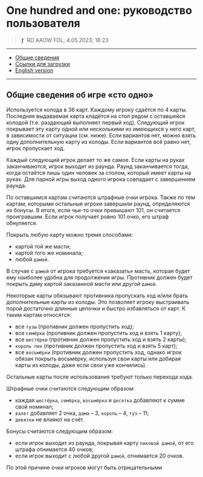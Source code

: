 # One hundred and one: руководство пользователя
> **ƒ** &nbsp;RD AAOW FDL; 4.05.2023; 18:23

---

- [Общие сведения](#section)
- [Ссылки для загрузки](https://adslbarxatov.github.io/DPArray/ru#one-hundred-and-one)
- [English version](https://adslbarxatov.github.io/OneHundredOne)

---

## Общие сведения об игре «сто одно»

Используется колода в 36 карт. Каждому игроку сдаётся по 4 карты. Последняя выдаваемая карта кладётся
на стол рядом с оставшейся колодой (т.е. раздающий выполняет первый ход). Следующий игрок покрывает
эту карту одной или несколькими из имеющихся у него карт, в зависимости от ситуации (см. ниже).
Если вариантов нет, можно взять одну дополнительную карту из колоды. Если вариантов всё равно нет,
игрок пропускает ход.

Каждый следующий игрок делает то же самое. Если карты на руках заканчиваются, игрок выходит из раунда.
Раунд заканчивается тогда, когда остаётся лишь один человек за столом, который имеет карты на руках.
Для парной игры выход одного игрока совпадает с завершением раунда.

По оставшимся картам считаются штрафные очки игрока. Также по тем картам, которыми остальные игроки
завершили раунд, определяются их бонусы. В итоге, если чьи-то очки превышают 101, он считается проигравшим.
Если игрок получает ровно 101 очко, его штраф обнуляется.

Покрыть любую карту можно тремя способами:
- картой той же масти;
- картой того же номинала;
- любой `дамой`.

В случае с `дамой` от игрока требуется «заказать» масть, которая будет ему наиболее удобна для продолжения
игры. Противник должен будет покрыть даму картой заказанной масти или другой `дамой`.

Некоторые карты обязывают противника пропускать ход и/или брать дополнительные карты из колоды. Это позволяет
игроку выстраивать порой достаточно длинные цепочки и быстро избавляться от карт. К таким картам относятся:
- все `тузы` (противник должен пропустить ход);
- все `семёрки` (противник должен пропустить ход и взять 1 карту);
- все `шестёрки` (противник должен пропустить ход и взять 2 карты);
- `король пик` (противник должен пропустить ход и взять 5 карт);
- все `восьмёрки` (противник должен пропустить ход, однако игрок обязан покрыть восьмёрку, используя свои карты
или добирая карты из колоды, даже если свои уже кончились).

Остальные карты после использования требуют только перехода хода.

Штрафные очки считаются следующим образом:
- каждая `шестёрка`, `семёрка`, `восьмёрка` и `десятка` добавляют к сумме свой номинал;
- `валет` добавляет 2 очка, `дама` – 3, `король` – 4, `туз` – 11;
- `девятки` не влияют на счёт.

Бонусы считаются следующим образом:
- если игрок выходит из раунда, покрывая карту `пиковой дамой`, от его штрафа отнимается 40 очков;
- если игрок выходит с любой другой `дамой`, отнимается 20 очков.

По этой причине очки игроков могут быть отрицательными
